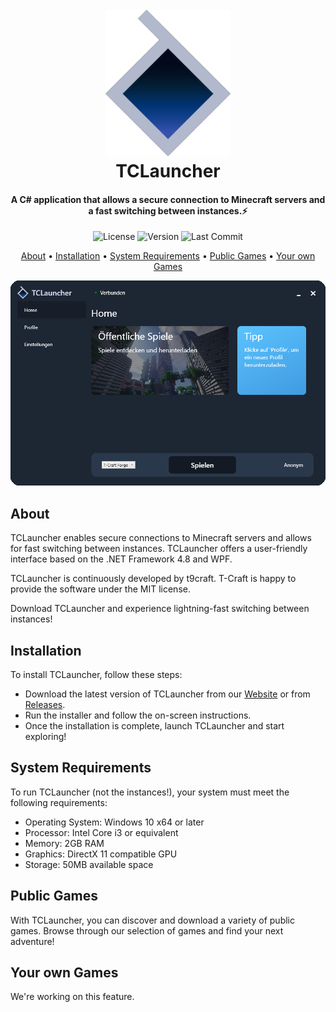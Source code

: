 <h1 align="center">
  <br>
  <a href="https://tcraft.link/tclauncher"><img src=".assets/logo.png" alt="TCLauncher" width="200"></a>
  <br>
  TCLauncher
  <br>
</h1>

<h4 align="center">A C# application that allows a secure connection to Minecraft servers and a fast switching between instances.⚡</h4>

<p align="center">
  <img src="https://img.shields.io/github/license/TD99/T-Craft-Game-Launcher?style=for-the-badge" alt="License">
  <img src="https://img.shields.io/github/v/release/TD99/T-Craft-Game-Launcher?include_prereleases&label=Alpha&style=for-the-badge" alt="Version">
  <img src="https://img.shields.io/github/last-commit/TD99/T-Craft-Game-Launcher?style=for-the-badge" alt="Last Commit">
</p>

<p align="center">
  <a href="#about">About</a> •
  <a href="#installation">Installation</a> •
  <a href="#system-requirements">System Requirements</a> •
  <a href="#public-games">Public Games</a> •
  <a href="#your-own-games">Your own Games</a>
</p>

<img src=".assets/app.png" alt="App UI">

## About
TCLauncher enables secure connections to Minecraft servers and allows for fast switching between instances. TCLauncher offers a user-friendly interface based on the .NET Framework 4.8 and WPF.

TCLauncher is continuously developed by t9craft. T-Craft is happy to provide the software under the MIT license.

Download TCLauncher and experience lightning-fast switching between instances!

## Installation
To install TCLauncher, follow these steps:

- Download the latest version of TCLauncher from our [Website](https://tcraft.link/tclauncher) or from [Releases](https://github.com/TD99/T-Craft-Game-Launcher/releases/latest).
- Run the installer and follow the on-screen instructions.
- Once the installation is complete, launch TCLauncher and start exploring!

## System Requirements
To run TCLauncher (not the instances!), your system must meet the following requirements:
- Operating System: Windows 10 x64 or later
- Processor: Intel Core i3 or equivalent
- Memory: 2GB RAM
- Graphics: DirectX 11 compatible GPU
- Storage: 50MB available space

## Public Games
With TCLauncher, you can discover and download a variety of public games. Browse through our selection of games and find your next adventure!

## Your own Games
We're working on this feature.
